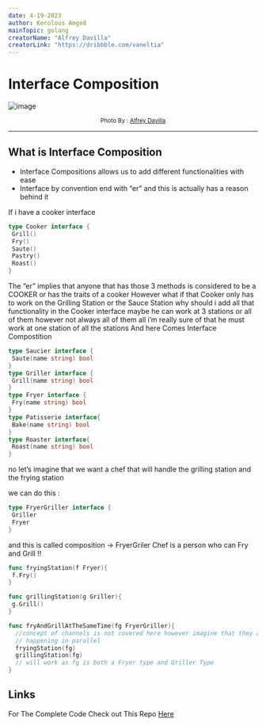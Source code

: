 ```yaml
---
date: 4-19-2023
author: Kerolous Amged
mainTopic: golang
creatorName: "Alfrey Davilla"
creatorLink: "https://dribbble.com/vaneltia"
---
```


<base target="_blank">

# Interface Composition

![image](/images/content/golang.webp)

<small style="display:inline-block;text-align:center;width:100%;">Photo By : [Alfrey Davilla](https://dribbble.com/vaneltia)</small>

---

## What is Interface Composition

- Interface Compositions allows us to add different functionalities with ease
- Interface by convention end with “er” and this is actually has a reason behind it

If i have a cooker interface

```go
type Cooker interface {
 Grill()
 Fry()
 Saute()
 Pastry()
 Roast()
}
```

The “er” implies that anyone that has those 3 methods is considered to be a COOKER or has the traits of a cooker
However what if that Cooker only has to work on the Grilling Station or the Sauce Station
why should i add all that functionality in the Cooker interface maybe he can work at 3 stations
or all of them however not always all of them all i’m really sure of that he must work at one station
of all the stations
And here Comes Interface Compostition

```go
type Saucier interface {
 Saute(name string) bool
}
type Griller interface {
 Grill(name string) bool
}
type Fryer interface {
 Fry(name string) bool
}
type Patisserie interface{
 Bake(name string) bool
}
type Roaster interface{
 Roast(name string) bool
}
```

no let’s imagine that we want a chef that will handle the grilling station and the frying station

we can do this :

```go
type FryerGriller interface {
 Griller
 Fryer
}
```

and this is called composition → FryerGriler Chef is a person who can Fry and Grill !!

```go
func fryingStation(f Fryer){
 f.Fry()
}

func grillingStation(g Griller){
 g.Grill()
}

func fryAndGrillAtTheSameTime(fg FryerGriller){
  //concept of channels is not covered here however imagine that they are
  // happening in parallel
  fryingStation(fg)
  grillingStation(fg)
  // will work as fg is both a Fryer type and Griller Type
}
```

## Links

For The Complete Code Check out This Repo [Here](https://github.com/Kokosalah45/golang-funds/tree/main/interface-composition)
